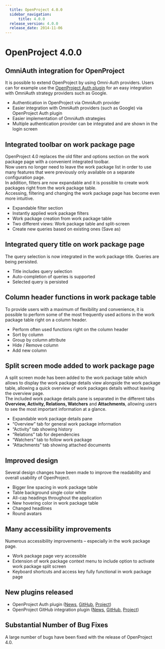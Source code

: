 ```yaml
---
  title: OpenProject 4.0.0
  sidebar_navigation:
      title: 4.0.0
  release_version: 4.0.0
  release_date: 2014-11-06
---
```



# OpenProject 4.0.0

## OmniAuth integration for OpenProject

It is possible to extend OpenProject by using Omni-Auth providers. Users
can for example use the [OpenProject Auth
plugin](https://community.openproject.org/projects/auth-plugins) for an
easy integration with OmniAuth strategy providers such as Google.

  - Authentication in OpenProject via OmniAuth provider
  - Easier integration with OmniAuth providers (such as Google) via
    OpenProject Auth plugin
  - Easier implementation of OmniAuth strategies
  - Multiple authentication provider can be integrated and are shown in
    the login screen

## Integrated toolbar on work package page

OpenProject 4.0 replaces the old filter and options section on the work
package page with a convenient integrated toolbar.  
Now users no longer need to leave the work package list in order to use
many features that were previously only available on a separate
configuration page.  
In addition, filters are now expandable and it is possible to create
work packages right from the work package table.  
Accessing, filtering and changing the work package page has become even
more intuitive.

  - Expandable filter section
  - Instantly applied work package filters
  - Work package creation from work package table
  - Two different views: Work package table and split-screen
  - Create new queries based on existing ones (Save as)

## Integrated query title on work package page

The query selection is now integrated in the work package title. Queries
are being persisted.

  - Title includes query selection
  - Auto-completion of queries is supported
  - Selected query is persisted

## Column header functions in work package table

To provide users with a maximum of flexibility and convenience, it is
possible to perform some of the most frequently used actions in the work
package table right on a column header.

  - Perform often used functions right on the column header
  - Sort by column
  - Group by column attribute
  - Hide / Remove column
  - Add new column

## Split screen mode added to work package page

A split screen mode has been added to the work package table which
allows to display the work package details view alongside the work
package table, allowing a quick overview of work packages details
without leaving the overview page.  
The included work package details pane is separated in the different
tabs **Overview, Activity, Relations, Watchers** and **Attachments**,
allowing users to see the most important information at a glance.

  - Expandable work package details pane
  - “Overview” tab for general work package information
  - “Activity” tab showing history
  - “Relations” tab for dependencies
  - “Watchers” tab to follow work package
  - “Attachments” tab showing attached documents

## Improved design

Several design changes have been made to improve the readability and
overall usability of OpenProject.

  - Bigger line spacing in work package table
  - Table background single color white
  - All-cap headings throughout the application
  - New hovering color in work package table
  - Changed headlines
  - Round avatars

## Many accessibility improvements

Numerous accessibility improvements – especially in the work package
page.

  - Work package page very accessible
  - Extension of work package context menu to include option to activate
    work package split screen
  - Keyboard shortcuts and access key fully functional in work package
    page

## New plugins released

  - OpenProject Auth plugin
    ([News](https://community.openproject.org/news/66-plugin-providing-an-api-for-authentication-plugins-released),
    [GitHub](https://github.com/opf/openproject-auth_plugins),
    [Project](https://community.openproject.org/projects/auth-plugins))
  - OpenProject GitHub integration plugin
    ([News](https://community.openproject.org/news/57-openproject-github-integration-plugin-released),
    [GitHub](https://github.com/finnlabs/openproject-github_integration),
    [Project](https://community.openproject.org/projects/github-integration?jump=news))

## Substantial Number of Bug Fixes

A large number of bugs have been fixed with the release of OpenProject
4.0.